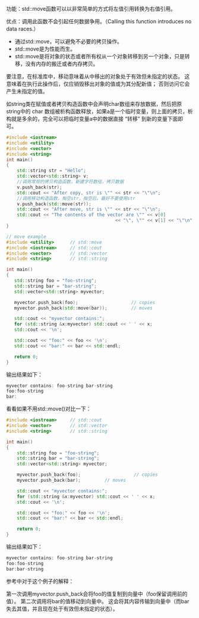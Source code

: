 功能：std::move函数可以以非常简单的方式将左值引用转换为右值引用。

优点：调用此函数不会引起任何数据争用。（Calling this function introduces no data races.）

- 通过std::move，可以避免不必要的拷贝操作。
- std::move是为性能而生。
- std::move是将对象的状态或者所有权从一个对象转移到另一个对象，只是转移，没有内存的搬迁或者内存拷贝。

要注意，在标准库中，移动意味着从中移出的对象处于有效但未指定的状态。 这意味着在执行此操作后，仅应销毁移出对象的值或为其分配新值； 否则访问它会产生未指定的值。

如string类在赋值或者拷贝构造函数中会声明char数组来存放数据，然后把原string中的 char 数组被析构函数释放，如果a是一个临时变量，则上面的拷贝，析构就是多余的，完全可以把临时变量a中的数据直接 “转移” 到新的变量下面即可。

```c++
#include <iostream>
#include <utility>
#include <vector>
#include <string>
int main()
{
    std::string str = "Hello";
    std::vector<std::string> v;
    //调用常规的拷贝构造函数，新建字符数组，拷贝数据
    v.push_back(str);
    std::cout << "After copy, str is \"" << str << "\"\n";
    //调用移动构造函数，掏空str，掏空后，最好不要使用str
    v.push_back(std::move(str));
    std::cout << "After move, str is \"" << str << "\"\n";
    std::cout << "The contents of the vector are \"" << v[0]
                                         << "\", \"" << v[1] << "\"\n";
}
```

```c++
// move example
#include <utility>      // std::move
#include <iostream>     // std::cout
#include <vector>       // std::vector
#include <string>       // std::string

int main()
{
   std::string foo = "foo-string";
   std::string bar = "bar-string";
   std::vector<std::string> myvector;

   myvector.push_back(foo);                    // copies
   myvector.push_back(std::move(bar));         // moves

   std::cout << "myvector contains:";
   for (std::string &x:myvector) std::cout << ' ' << x;
   std::cout << '\n';

   std::cout << "foo:" << foo << '\n';
   std::cout << "bar:" << bar << std::endl;

   return 0;
}
```

输出结果如下：

```cpp
myvector contains: foo-string bar-string
foo:foo-string
bar:
```

看看如果不用std::move()对比一下：

```cpp
#include <iostream>     // std::cout
#include <vector>       // std::vector
#include <string>       // std::string

int main()
{
	std::string foo = "foo-string";
	std::string bar = "bar-string";
	std::vector<std::string> myvector;

	myvector.push_back(foo);                    // copies
	myvector.push_back(bar);         // moves

	std::cout << "myvector contains:";
	for (std::string &x:myvector) std::cout << ' ' << x;
	std::cout << '\n';

	std::cout << "foo:" << foo << '\n';
	std::cout << "bar:" << bar << std::endl;

	return 0;
}
```

输出结果如下：

```cpp
myvector contains: foo-string bar-string
foo:foo-string
bar:bar-string
```

参考中对于这个例子的解释：

第一次调用myvector.push_back会将foo的值复制到向量中（foo保留调用前的值）。
第二次调用将bar的值移动到向量中。 这会将其内容传输到向量中（而bar失去其值，并且现在处于有效但未指定的状态）。